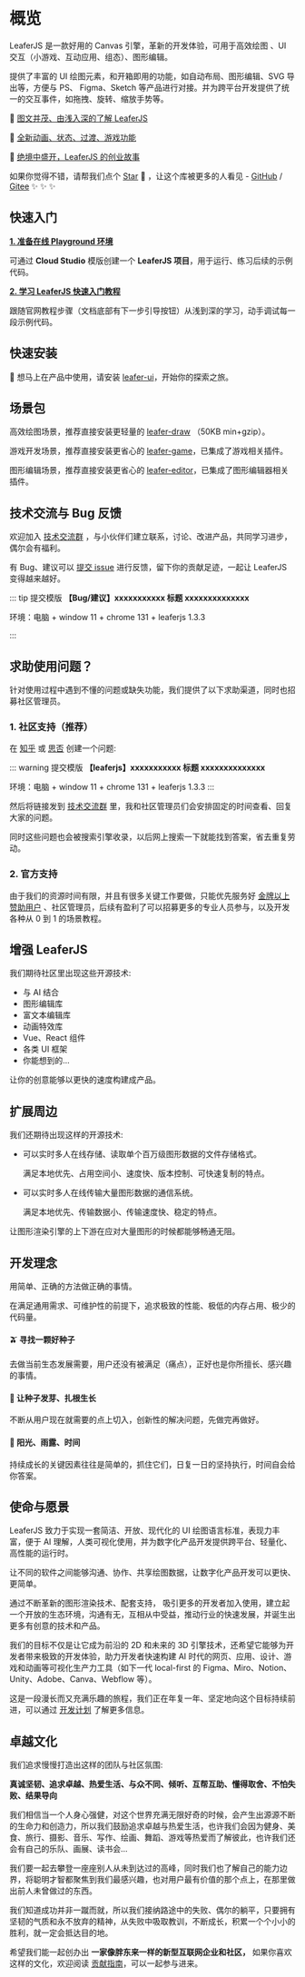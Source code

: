 # 概览

LeaferJS 是一款好用的 Canvas 引擎，革新的开发体验，可用于高效绘图 、UI 交互（小游戏、互动应用、组态）、图形编辑。

提供了丰富的 UI 绘图元素，和开箱即用的功能，如自动布局、图形编辑、SVG 导出等，方便与 PS、 Figma、Sketch 等产品进行对接。并为跨平台开发提供了统一的交互事件，如拖拽、旋转、缩放手势等。

📗 [图文并茂、由浅入深的了解 LeaferJS](/blog/2024-07-09.md)

📙 [全新动画、状态、过渡、游戏功能](/blog/2024-09-20.md)

📘 [绝境中盛开，LeaferJS 的创业故事](/blog/2024-04-08.md)

如果你觉得不错，请帮我们点个 [Star](https://github.com/leaferjs/leafer-ui) 🌟 ，让这个库被更多的人看见 - [GitHub](https://github.com/leaferjs/leafer-ui) / [Gitee](https://gitee.com/leaferjs/ui) ✨ ✨ ✨

## 快速入门

**[1. 准备在线 Playground 环境](/guide/runtime.md)**

可通过 **Cloud Studio** 模版创建一个 **LeaferJS 项目**，用于运行、练习后续的示例代码。

**[2. 学习 LeaferJS 快速入门教程](/guide/basic/leafer.md)**

跟随官网教程步骤（文档底部有下一步引导按钮）从浅到深的学习，动手调试每一段示例代码。

<!-- **[3. 开发一个画龙点睛的小游戏](/contest/guide.md)**

给你一条会飞的龙，看你能做出什么好玩的小游戏分享给我们 ◠‿◠ -->

## 快速安装

🚀 想马上在产品中使用，请安装 [leafer-ui](/guide/install/ui/start.md)，开始你的探索之旅。

## 场景包

高效绘图场景，推荐直接安装更轻量的 [leafer-draw](/guide/install/draw/start.md) （50KB min+gzip）。

游戏开发场景，推荐直接安装更省心的 [leafer-game](/guide/install/game/start.md)，已集成了游戏相关插件。

图形编辑场景，推荐直接安装更省心的 [leafer-editor](/guide/install/editor/start.md)，已集成了图形编辑器相关插件。

## 技术交流与 Bug 反馈

欢迎加入 [技术交流群](https://leaferjs.com/#contact) ，与小伙伴们建立联系，讨论、改进产品，共同学习进步，偶尔会有福利。

有 Bug、建议可以 [提交 issue](https://github.com/leaferjs/leafer-ui/issues) 进行反馈，留下你的贡献足迹，一起让 LeaferJS 变得越来越好。

::: tip 提交模版
**【Bug/建议】xxxxxxxxxxx 标题 xxxxxxxxxxxxxx**

环境：电脑 + window 11 + chrome 131 + leaferjs 1.3.3

:::

## 求助使用问题？

针对使用过程中遇到不懂的问题或缺失功能，我们提供了以下求助渠道，同时也招募社区管理员。

### 1. 社区支持（推荐）

在 [知乎](https://www.zhihu.com) 或 [思否](https://segmentfault.com/) 创建一个问题:

::: warning 提交模版
**【leaferjs】xxxxxxxxxxx 标题 xxxxxxxxxxxxxx**

环境：电脑 + window 11 + chrome 131 + leaferjs 1.3.3
:::

然后将链接发到 [技术交流群](https://leaferjs.com/#contact) 里，我和社区管理员们会安排固定的时间查看、回复大家的问题。

同时这些问题也会被搜索引擎收录，以后网上搜索一下就能找到答案，省去重复劳动。

### 2. 官方支持

由于我们的资源时间有限，并且有很多关键工作要做，只能优先服务好 [金牌以上赞助用户](/sponsor/index.md#开发赞助) 、社区管理员，后续有盈利了可以招募更多的专业人员参与，以及开发各种从 0 到 1 的场景教程。

## 增强 LeaferJS

我们期待社区里出现这些开源技术:

- 与 AI 结合
- 图形编辑库
- 富文本编辑库
- 动画特效库
- Vue、React 组件
- 各类 UI 框架
- 你能想到的...

让你的创意能够以更快的速度构建成产品。

## 扩展周边

我们还期待出现这样的开源技术:

- 可以实时多人在线存储、读取单个百万级图形数据的文件存储格式。

  满足本地优先、占用空间小、速度快、版本控制、可快速复制的特点。

- 可以实时多人在线传输大量图形数据的通信系统。

  满足本地优先、传输数据小、传输速度快、稳定的特点。

让图形渲染引擎的上下游在应对大量图形的时候都能够畅通无阻。

## 开发理念

用简单、正确的方法做正确的事情。

在满足通用需求、可维护性的前提下，追求极致的性能、极低的内存占用、极少的代码量。

#### 🫒 寻找一颗好种子

去做当前生态发展需要，用户还没有被满足（痛点），正好也是你所擅长、感兴趣的事情。

#### 🌱 让种子发芽、扎根生长

不断从用户现在就需要的点上切入，创新性的解决问题，先做完再做好。

#### 🌴 阳光、雨露、时间

持续成长的关键因素往往是简单的，抓住它们，日复一日的坚持执行，时间自会给你答案。

## 使命与愿景

LeaferJS 致力于实现一套简洁、开放、现代化的 UI 绘图语言标准，表现力丰富，便于 AI 理解，人类可视化使用，并为数字化产品开发提供跨平台、轻量化、高性能的运行时。

让不同的软件之间能够沟通、协作、共享绘图数据，让数字化产品开发可以更快、更简单。

通过不断革新的图形渲染技术、配套支持， 吸引更多的开发者加入使用，建立起一个开放的生态环境，沟通有无，互相从中受益，推动行业的快速发展，并诞生出更多有创意的技术和产品。

我们的目标不仅是让它成为前沿的 2D 和未来的 3D 引擎技术，还希望它能够为开发者带来极致的开发体验，助力开发者快速构建 AI 时代的网页、应用、设计、游戏和动画等可视化生产力工具（如下一代 local-first 的 Figma、Miro、Notion、Unity、Adobe、Canva、Webflow 等）。

这是一段漫长而又充满乐趣的旅程，我们正在年复一年、坚定地向这个目标持续前进，可以通过 [开发计划](../plan/) 了解更多信息。

## 卓越文化

我们追求慢慢打造出这样的团队与社区氛围:

**真诚坚韧、追求卓越、热爱生活、与众不同、倾听、互帮互助、懂得取舍、不怕失败、结果导向**

我们相信当一个人身心强健，对这个世界充满无限好奇的时候，会产生出源源不断的生命力和创造力，所以我们鼓励追求卓越与热爱生活，也许我们会因为健身、美食、旅行、摄影、音乐、写作、绘画、舞蹈、游戏等热爱而了解彼此，也许我们还会有自己的乐队、画展、读书会...

我们要一起去攀登一座座别人从未到达过的高峰，同时我们也了解自己的能力边界，将聪明才智都聚焦到我们最感兴趣，也对用户最有价值的那个点上，在那里做出前人未曾做过的东西。

我们知道成功并非一蹴而就，所以我们接纳路途中的失败、偶尔的躺平，只要拥有坚韧的气质和永不放弃的精神，从失败中吸取教训，不断成长，积累一个个小小的胜利，就一定会抵达目的地。

希望我们能一起创办出 **一家像胖东来一样的新型互联网企业和社区，** 如果你喜欢这样的文化，欢迎阅读 [贡献指南](/contribute/guide.md)，可以一起参与进来。
